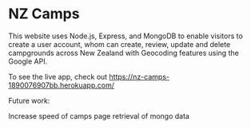# NZ Camps

This website uses Node.js, Express, and MongoDB to enable visitors to create a user account, whom can create, review, update and delete campgrounds across New Zealand with Geocoding features using the Google API.

To see the live app, check out https://nz-camps-1890076907bb.herokuapp.com/

Future work: 

Increase speed of camps page retrieval of mongo data

